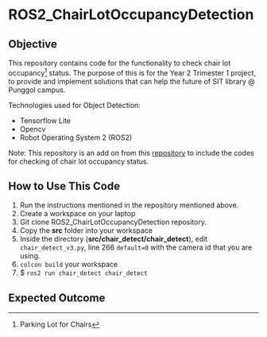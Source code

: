 # ROS2_ChairLotOccupancyDetection

## Objective
This repository contains code for the functionality to check chair lot occupancy[^1] status. The purpose of this is for the Year 2 Trimester 1 project, to provide and implement solutions that can help the future of SIT library @ Punggol campus.

Technologies used for Object Detection:
- Tensorflow Lite
- Opencv
- Robot Operating System 2 (ROS2)

Note: This repository is an add on from this [repository](https://github.com/monopolyroku/ROS2_Chair_Detection) to include the codes for checking of chair lot occupancy status.

## How to Use This Code
1. Run the instructions mentioned in the repository mentioned above.
2. Create a workspace on your laptop
3. Git clone ROS2_ChairLotOccupancyDetection repository.
4. Copy the **src** folder into your workspace
5. Inside the directory (**src/chair_detect/chair_detect**), edit `chair_detect_v3.py`, line 266 `default=0` with the camera id that you are using.
6. `colcon build` your workspace
7. $ `ros2 run chair_detect chair_detect`

## Expected Outcome


[^1]: Parking Lot for Chairs
